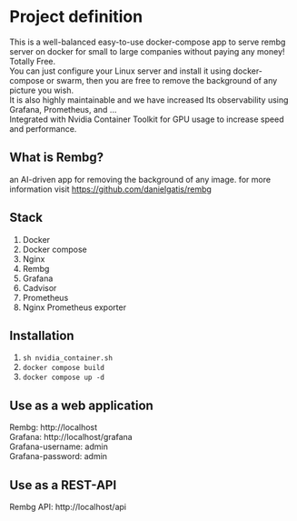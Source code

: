 # Project definition
This is a well-balanced easy-to-use docker-compose app to serve rembg server on docker for small to large companies without paying any money! Totally Free.<br />
You can just configure your Linux server and install it using docker-compose or swarm, then you are free to remove the background of any picture you wish.<br />
It is also highly maintainable and we have increased Its observability using Grafana, Prometheus, and ...<br />
Integrated with Nvidia Container Toolkit for GPU usage to increase speed and performance.<br />

## What is Rembg?
an AI-driven app for removing the background of any image. for more information visit https://github.com/danielgatis/rembg

## Stack
1. Docker
2. Docker compose
3. Nginx
4. Rembg
5. Grafana
6. Cadvisor
7. Prometheus
8. Nginx Prometheus exporter

## Installation
1. `sh nvidia_container.sh`
2. `docker compose build`
3. `docker compose up -d`

## Use as a web application
Rembg: http://localhost<br />
Grafana: http://localhost/grafana<br />
Grafana-username: admin<br />
Grafana-password: admin<br />
## Use as a REST-API
Rembg API: http://localhost/api<br />


